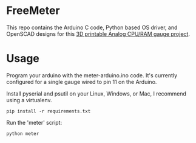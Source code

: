 
# FreeMeter

This repo contains the Arduino C code, Python based OS driver, and OpenSCAD designs for this [3D printable Analog CPU/RAM gauge project](https://www.thingiverse.com/thing:3484111).

# Usage

Program your arduino with the meter-arduino.ino code. It's currently configured for a single gauge wired to pin 11 on the Arduino.

Install pyserial and psutil on your Linux, Windows, or Mac, I recommend using a virtualenv.

    pip install -r requirements.txt

Run the 'meter' script:

    python meter
